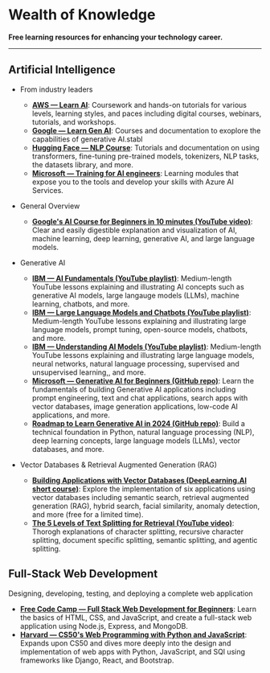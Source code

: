 # Wealth of Knowledge
**Free learning resources for enhancing your technology career.**

---------------------------------------------------------

## Artificial Intelligence
* From industry leaders
    + **[AWS — Learn AI](https://aws.amazon.com/machine-learning/learn/)**: Coursework and hands-on tutorials for various levels, learning styles, and paces including digital courses, webinars, tutorials, and workshops.
    + **[Google — Learn Gen AI](https://ai.google/build?featured=learn_gen_ai&tagid=ml-learn_gen_ai)**: Courses and documentation to exoplore the capabilities of generative AI.stabl
    + **[Hugging Face — NLP Course](https://huggingface.co/learn/nlp-course/chapter1/1)**: Tutorials and documentation on using transformers, fine-tuning pre-trained models, tokenizers, NLP tasks, the datasets library, and more.
    + **[Microsoft — Training for AI engineers](https://learn.microsoft.com/en-us/training/career-paths/ai-engineer)**: Learning modules that expose you to the tools and develop your skills with Azure AI Services.

* General Overview
    + **[Google's AI Course for Beginners in 10 minutes (YouTube video)](https://www.youtube.com/watch?v=Yq0QkCxoTHM&ab_channel=JeffSu)**: Clear and easily digestible explanation and visualization of AI, machine learning, deep learning, generative AI, and large language models.

* Generative AI
    + **[IBM — AI Fundamentals (YouTube playlist)](https://www.youtube.com/watch?v=8lo1s29ODj8&list=PLOspHqNVtKADfxkuDuHduUkDExBpEt3DF&ab_channel=IBMTechnology)**: Medium-length YouTube lessons explaining and illustrating AI concepts such as generative AI models, large langauge models (LLMs), machine learning, chatbots, and more.
    + **[IBM — Large Language Models and Chatbots (YouTube playlist)](https://www.youtube.com/watch?v=5sLYAQS9sWQ&list=PLOspHqNVtKAAsiohuZj1Bt4XpA3_bkS3c&ab_channel=IBMTechnology)**: Medium-length YouTube lessons explaining and illustrating large language models, prompt tuning, open-source models, chatbots, and more.
    + **[IBM — Understanding AI Models (YouTube playlist)](https://www.youtube.com/watch?v=8lo1s29ODj8&list=PLOspHqNVtKADfxkuDuHduUkDExBpEt3DF&ab_channel=IBMTechnology)**: Medium-length YouTube lessons explaining and illustrating large language models, neural networks, natural language processing, supervised and unsupervised learning,, and more.
    + **[Microsoft — Generative AI for Beginners (GitHub repo)](https://microsoft.github.io/generative-ai-for-beginners/#/)**: Learn the fundamentals of building Generative AI applications including prompt engineering, text and chat applications, search apps with vector databases, image generation applications, low-code AI applications, and more.
    + **[Roadmap to Learn Generative AI in 2024 (GitHub repo)](https://github.com/krishnaik06/Roadmap-To-Learn-Generative-AI-In-2024)**: Build a technical foundation in Python, natural language processing (NLP), deep learning concepts, large language models (LLMs), vector databases, and more.
 
* Vector Databases & Retrieval Augmented Generation (RAG)
    + **[Building Applications with Vector Databases (DeepLearning.AI short course)](https://www.deeplearning.ai/short-courses/building-applications-vector-databases/?utm_medium=email&_hsmi=292205819&_hsenc=p2ANqtz-8Ehc43qo9yx-QEYTw_uhtOsvbWsM7iwacNtNkw29DChN0zkcqFanP2hVz13C1KniZ32_JdasuFIdmiihF50IWAGAzMt4S320N4avBEGOsGinFdCzs&utm_content=292205819)**: Explore the implementation of six applications using vector databases including semantic search, retrieval augmented generation (RAG), hybrid search, facial similarity, anomaly detection, and more (free for a limited time).
    + **[The 5 Levels of Text Splitting for Retrieval (YouTube video)](https://www.youtube.com/watch?v=8OJC21T2SL4&ab_channel=GregKamradt%28DataIndy%29)**: Thorogh explanations of character splitting, recursive character splitting, document specific splitting, semantic splitting, and agentic splitting.


## Full-Stack Web Development
Designing, developing, testing, and deploying a complete web application
+ **[Free Code Camp — Full Stack Web Development for Beginners](https://www.youtube.com/watch?v=nu_pCVPKzTk&ab_channel=freeCodeCamp.org)**: Learn the basics of HTML, CSS, and JavaScript, and create a full-stack web application using Node.js, Express, and MongoDB.
+ **[Harvard — CS50's Web Programming with Python and JavaScript](https://pll.harvard.edu/course/cs50s-web-programming-python-and-javascript)**: Expands upon CS50 and dives more deeply into the design and implementation of web apps with Python, JavaScript, and SQl using frameworks like Django, React, and Bootstrap.
